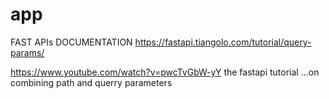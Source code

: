# app


FAST APIs DOCUMENTATION 
https://fastapi.tiangolo.com/tutorial/query-params/

https://www.youtube.com/watch?v=pwcTvGbW-yY     the fastapi tutorial
...on combining path and querry parameters
